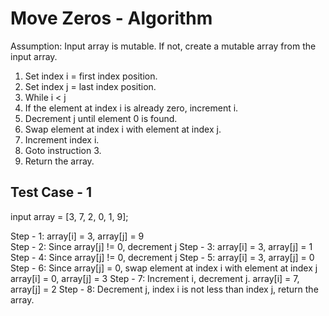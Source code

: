# Move Zeros - Algorithm

Assumption: Input array is mutable. If not, create a mutable array from the input array.

1. Set index i = first index position.
2. Set index j = last index position.
3. While i < j
4. If the element at index i is already zero, increment i.
5. Decrement j until element 0 is found.
6. Swap element at index i with element at index j.
7. Increment index i.
8. Goto instruction 3.
9. Return the array.

## Test Case - 1

input array = [3, 7, 2, 0, 1, 9];

Step - 1: array[i] = 3, array[j] = 9  
Step - 2: Since array[j] != 0, decrement j
Step - 3: array[i] = 3, array[j] = 1
Step - 4: Since array[j] != 0, decrement j
Step - 5: array[i] = 3, array[j] = 0
Step - 6: Since array[j] = 0, swap element at index i with element at index j
          array[i] = 0, array[j] = 3
Step - 7: Increment i, decrement j. array[i] = 7, array[j] = 2
Step - 8: Decrement j, index i is not less than index j, return the array.